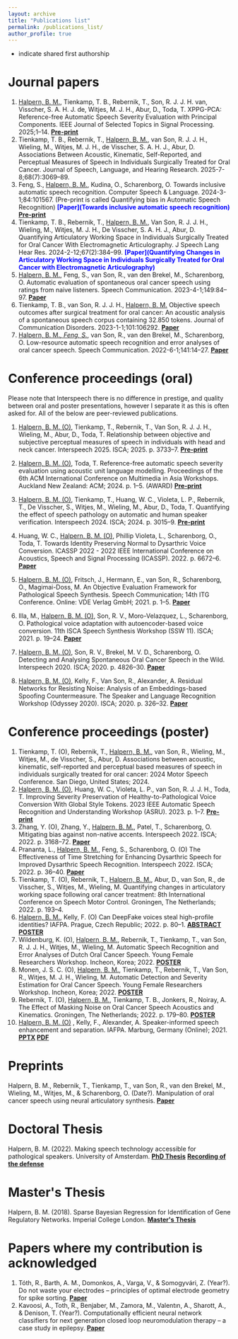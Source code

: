 ```yaml
---
layout: archive
title: "Publications list"
permalink: /publications_list/
author_profile: true
---
```


* indicate shared first authorship

Journal papers
======

1. <u>Halpern, B. M.</u>, Tienkamp, T. B., Rebernik, T., Son, R. J. J. H. van, Visscher, S. A. H. J. de, Witjes, M. J. H., Abur, D., Toda, T. XPPG-PCA: Reference-free Automatic Speech Severity Evaluation with Principal Components. IEEE Journal of Selected Topics in Signal Processing. 2025;1–14.
<span style="color:blue"><b>[Pre-print](https://arxiv.org/pdf/2510.00657)</b></span>
2. Tienkamp, T. B., Rebernik, T., <u>Halpern, B. M.</u>, van Son, R. J. J. H., Wieling, M., Witjes, M. J. H., de Visscher, S. A. H. J., Abur, D. Associations Between Acoustic, Kinematic, Self-Reported, and Perceptual Measures of Speech in Individuals Surgically Treated for Oral Cancer. Journal of Speech, Language, and Hearing Research. 2025-7-8;68(7):3069–89.
3. Feng, S., <u>Halpern, B. M.</u>, Kudina, O., Scharenborg, O. Towards inclusive automatic speech recognition. Computer Speech & Language. 2024-3-1;84:101567. (Pre-print is called Quantifying bias in Automatic Speech Recognition)
<span style="color:blue"><b>[Paper](Towards inclusive automatic speech recognition)</b></span>
<span style="color:blue"><b>[Pre-print](https://arxiv.org/pdf/2103.15122)</b></span>
4. Tienkamp, T. B., Rebernik, T., <u>Halpern, B. M.</u>, Van Son, R. J. J. H., Wieling, M., Witjes, M. J. H., De Visscher, S. A. H. J., Abur, D. Quantifying Articulatory Working Space in Individuals Surgically Treated for Oral Cancer With Electromagnetic Articulography. J Speech Lang Hear Res. 2024-2-12;67(2):384–99.
<span style="color:blue"><b>[Paper](Quantifying Changes in Articulatory Working Space in Individuals Surgically Treated for Oral
Cancer with Electromagnetic Articulography)</b></span>
5. <u>Halpern, B. M.</u>, Feng, S., van Son, R., van den Brekel, M., Scharenborg, O. Automatic evaluation of spontaneous oral cancer speech using ratings from naive listeners. Speech Communication. 2023-4-1;149:84–97.
<span style="color:blue"><b>[Paper](https://www.sciencedirect.com/science/article/pii/S016763932300047X)</b></span>
6. Tienkamp, T. B., van Son, R. J. J. H., <u>Halpern, B. M.</u> Objective speech outcomes after surgical treatment for oral cancer: An acoustic analysis of a spontaneous speech corpus containing 32.850 tokens. Journal of Communication Disorders. 2023-1-1;101:106292.
<span style="color:blue"><b>[Paper](https://www.sciencedirect.com/science/article/pii/S0021992422001101)</b></span> 
7. <u>Halpern, B. M.*, Feng, S.*</u>, van Son, R., van den Brekel, M., Scharenborg, O. Low-resource automatic speech recognition and error analyses of oral cancer speech. Speech Communication. 2022-6-1;141:14–27.
<span style="color:blue"><b>[Paper](https://www.sciencedirect.com/science/article/pii/S0167639322000620)</b></span>
   
Conference proceedings (oral)
======
Please note that Interspeech there is no difference in prestige, and quality between oral and poster presentations, however I separate it as this is often asked for.
All of the below are peer-reviewed publications.

1. <u>Halpern, B. M. (O)</u>, Tienkamp, T., Rebernik, T., Van Son, R. J. J. H., Wieling, M., Abur, D., Toda, T. Relationship between objective and subjective perceptual measures of speech in individuals with head and neck cancer. Interspeech 2025. ISCA; 2025. p. 3733–7.
<span style="color:blue"><b>[Pre-print](https://arxiv.org/pdf/2507.21426.pdf)</b></span>
2. <u>Halpern, B. M. (O)</u>, Toda, T. Reference-free automatic speech severity evaluation using acoustic unit language modelling. Proceedings of the 6th ACM International Conference on Multimedia in Asia Workshops. Auckland New Zealand: ACM; 2024. p. 1–5. (AWARD)
<span style="color:blue"><b>[Pre-print](https://arxiv.org/pdf/2510.00639)</b></span>
3. <u>Halpern, B. M. (O)</u>, Tienkamp, T., Huang, W. C., Violeta, L. P., Rebernik, T., De Visscher, S., Witjes, M., Wieling, M., Abur, D., Toda, T. Quantifying the effect of speech pathology on automatic and human speaker verification. Interspeech 2024. ISCA; 2024. p. 3015–9.
<span style="color:blue"><b>[Pre-print](https://arxiv.org/pdf/2406.06208)</b></span>
5. Huang, W. C., <u>Halpern, B. M. (O)</u>, Phillip Violeta, L., Scharenborg, O., Toda, T. Towards Identity Preserving Normal to Dysarthric Voice Conversion. ICASSP 2022 - 2022 IEEE International Conference on Acoustics, Speech and Signal Processing (ICASSP). 2022. p. 6672–6.
<span style="color:blue"><b>[Paper](https://arxiv.org/pdf/2110.08213.pdf)</b></span>
6. <u>Halpern, B. M. (O)</u>, Fritsch, J., Hermann, E., van Son, R., Scharenborg, O., Magimai-Doss, M. An Objective Evaluation Framework for Pathological Speech Synthesis. Speech Communication; 14th ITG Conference. Online: VDE Verlag GmbH; 2021. p. 1–5.
<span style="color:blue"><b>[Paper](https://arxiv.org/pdf/2107.00308)</b></span> 

7. Illa, M., <u>Halpern, B. M. (O)</u>, Son, R. V., Moro-Velazquez, L., Scharenborg, O. Pathological voice adaptation with autoencoder-based voice conversion. 11th ISCA Speech Synthesis Workshop (SSW 11). ISCA; 2021. p. 19–24.
<span style="color:blue"><b>[Paper](https://arxiv.org/pdf/2106.08427)</b></span>
8. <u>Halpern, B. M. (O)</u>, Son, R. V., Brekel, M. V. D., Scharenborg, O. Detecting and Analysing Spontaneous Oral Cancer Speech in the Wild. Interspeech 2020. ISCA; 2020. p. 4826–30.
<span style="color:blue"><b>[Paper](https://arxiv.org/pdf/2007.14205)</b></span>
9. <u>Halpern, B. M. (O)</u>, Kelly, F., Van Son, R., Alexander, A. Residual Networks for Resisting Noise: Analysis of an Embeddings-based Spoofing Countermeasure. The Speaker and Language Recognition Workshop (Odyssey 2020). ISCA; 2020. p. 326–32.
<span style="color:blue"><b>[Paper](https://oxfordwaveresearch.com/wp-content/uploads/2020/04/Odyssey2020_spoofingResNet_Halpern_et_al.pdf)</b></span>



Conference proceedings (poster)
====
1. Tienkamp, T. (O), Rebernik, T., <u>Halpern, B. M.</u>, van Son, R., Wieling, M., Witjes, M., de Visscher, S., Abur, D. Associations between acoustic, kinematic, self-reported and perceptual based measures of speech in individuals surgically treated for oral cancer: 2024 Motor Speech Conference. San Diego, United States; 2024.
2. <u>Halpern, B. M. (O)</u>, Huang, W. C., Violeta, L. P., van Son, R. J. J. H., Toda, T. Improving Severity Preservation of Healthy-to-Pathological Voice Conversion With Global Style Tokens. 2023 IEEE Automatic Speech Recognition and Understanding Workshop (ASRU). 2023. p. 1–7.
<span style="color:blue"><b>[Pre-print](https://arxiv.org/pdf/2310.02570)</b></span>
3. Zhang, Y. (O), Zhang, Y., <u>Halpern, B. M.</u>, Patel, T., Scharenborg, O. Mitigating bias against non-native accents. Interspeech 2022. ISCA; 2022. p. 3168–72.
<span style="color:blue"><b>[Paper](https://www.isca-speech.org/archive/pdfs/interspeech_2022/zhang22n_interspeech.pdf)</b></span>
4. Prananta, L., <u>Halpern, B. M.</u>, Feng, S., Scharenborg, O. (O) The Effectiveness of Time Stretching for Enhancing Dysarthric Speech for Improved Dysarthric Speech Recognition. Interspeech 2022. ISCA; 2022. p. 36–40.
<span style="color:blue"><b>[Paper](https://arxiv.org/pdf/2201.04908.pdf)</b></span>
5.  Tienkamp, T. (O), Rebernik, T., <u>Halpern, B. M.</u>, Abur, D., van Son, R., de Visscher, S., Witjes, M., Wieling, M. Quantifying changes in articulatory working space following oral cancer treatment: 8th International Conference on Speech Motor Control. Groningen, The Netherlands; 2022. p. 193–4.
6.  <u>Halpern, B. M.</u>, Kelly, F. (O) Can DeepFake voices steal high-profile identities? IAFPA. Prague, Czech Republic; 2022. p. 80–1.
<span style="color:blue"><b>[ABSTRACT](https://oxfordwaveresearch.com/wp-content/uploads/2022/07/Abstract-Can-DeepFake-voices-steal-high-profile-identities.pdf) [POSTER](https://oxfordwaveresearch.com/wp-content/uploads/2022/07/Poster-Can-DeepFake-voices-steal-high-profile-identities.pdf)</b></span>
7. Wildenburg, K. (O), <u>Halpern, B. M.</u>, Rebernik, T., Tienkamp, T., van Son, R. J. J. H., Witjes, M., Wieling, M. Automatic Speech Recognition and Error Analyses of Dutch Oral Cancer Speech. Young Female Researchers Workshop. Incheon, Korea; 2022.
<span style="color:blue"><b>[POSTER](https://karkirowle.github.io/images/kirsten2022_YFRW_poster.pdf)</b></span>
8. Monen, J. S. C. (O), <u>Halpern, B. M.</u>, Tienkamp, T., Rebernik, T., Van Son, R., Witjes, M. J. H., Wieling, M. Automatic Detection and Severity Estimation for Oral Cancer Speech. Young Female Researchers Workshop. Incheon, Korea; 2022.
<span style="color:blue"><b>[POSTER](https://karkirowle.github.io/images/monen2022_poster.pdf)</b></span>
9. Rebernik, T. (O), <u>Halpern, B. M.</u>, Tienkamp, T. B., Jonkers, R., Noiray, A. The Effect of Masking Noise on Oral Cancer Speech Acoustics and Kinematics. Groningen, The Netherlands; 2022. p. 179–80.
<span style="color:blue"><b>[POSTER](https://karkirowle.github.io/images/tienkamp2022_SMCPoster.pdf)</b></span>
10. <u>Halpern, B. M. (O)</u> , Kelly, F., Alexander, A. Speaker-informed speech enhancement and separation. IAFPA. Marburg, Germany (Online); 2021.
<span style="color:blue"><b>[PPTX](https://karkirowle.github.io/files/speech_enhancement_iafpa_2021.pptx) [PDF](https://karkirowle.github.io/files/speech_enhancement_iafpa_2021.pdf)</b></span>


Preprints 
======
Halpern, B. M., Rebernik, T., Tienkamp, T., van Son, R., van den Brekel, M., Wieling, M., Witjes, M., & Scharenborg, O. (Date?). Manipulation of oral cancer speech using neural articulatory synthesis.
<span style="color:blue"><b>[Paper](https://arxiv.org/pdf/2203.17072.pdf)</b></span>

Doctoral Thesis
=======
Halpern, B. M. (2022). Making speech technology accessible for pathological speakers. University of Amsterdam.
<span style="color:blue"><b>[PhD Thesis](https://dare.uva.nl/search?identifier=6135311c-3590-415e-b1fa-d7eeebde516c)</b></span>
<span style="color:blue"><b>[Recording of the defense](https://drive.google.com/file/d/1qmd97M0mNEzdmRQiFu4FA_0L_WsItMm_/view?usp=sharing)</b></span>

Master's Thesis 
=======
Halpern, B. M. (2018). Sparse Bayesian Regression for Identification of Gene Regulatory Networks. Imperial College London.
<span style="color:blue"><b>[Master's Thesis](https://github.com/karkirowle/sysidProject/blob/master/VanillaID/thesis/Thesis_Halpern_2018_v3.pdf)</b></span>


Papers where my contribution is acknowledged
=====
1. Tóth, R., Barth, A. M., Domonkos, A., Varga, V., & Somogyvári, Z. (Year?). Do not waste your electrodes – principles of optimal electrode geometry for spike sorting.
<span style="color:blue"><b>[Paper](https://iopscience.iop.org/article/10.1088/1741-2552/ac0f49/pdf)</b></span>
2. Kavoosi, A., Toth, R., Benjaber, M., Zamora, M., Valentın, A., Sharott, A., & Denison, T. (Year?). Computationally efficient neural network classifiers for next generation closed loop neuromodulation therapy – a case study in epilepsy.
<span style="color:blue"><b>[Paper](https://arxiv.org/pdf/2204.12938.pdf)</b></span>
